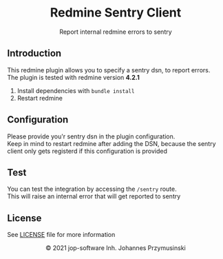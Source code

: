 <div align="center">
    <h1>Redmine Sentry Client</h1>
    <p>Report internal redmine errors to sentry</p>
</div>

## Introduction
This redmine plugin allows you to specify a sentry dsn, to report errors.  
The plugin is tested with redmine version **4.2.1**

1. Install dependencies with `bundle install`
2. Restart redmine

## Configuration
Please provide you'r sentry dsn in the plugin configuration.  
Keep in mind to restart redmine after adding the DSN, because the sentry client only gets registerd if this configuration is provided

## Test
You can test the integration by accessing the `/sentry` route.   
This will raise an internal error that will get reported to sentry

## License
See [LICENSE](./LICENSE) file for more information

<p align="center">&copy; 2021 jop-software Inh. Johannes Przymusinski</p>